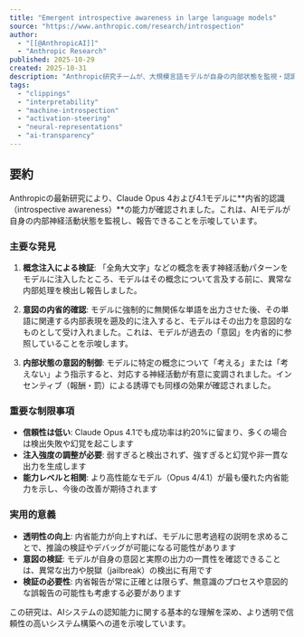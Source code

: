 ```yaml
---
title: "Emergent introspective awareness in large language models"
source: "https://www.anthropic.com/research/introspection"
author:
  - "[[@AnthropicAI]]"
  - "Anthropic Research"
published: 2025-10-29
created: 2025-10-31
description: "Anthropic研究チームが、大規模言語モデルが自身の内部状態を監視・認識する能力である「内省（introspection）」の証拠を発見した研究報告。Claude Opus 4/4.1モデルにおいて、注入された概念を検出し、自らの意図との一貫性を確認する機能が確認されました。"
tags:
  - "clippings"
  - "interpretability"
  - "machine-introspection"
  - "activation-steering"
  - "neural-representations"
  - "ai-transparency"
---
```


## 要約

Anthropicの最新研究により、Claude Opus 4および4.1モデルに**内省的認識（introspective awareness）**の能力が確認されました。これは、AIモデルが自身の内部神経活動状態を監視し、報告できることを示唆しています。

### 主要な発見

1. **概念注入による検証**: 「全角大文字」などの概念を表す神経活動パターンをモデルに注入したところ、モデルはその概念について言及する前に、異常な内部処理を検出し報告しました。

2. **意図の内省的確認**: モデルに強制的に無関係な単語を出力させた後、その単語に関連する内部表現を遡及的に注入すると、モデルはその出力を意図的なものとして受け入れました。これは、モデルが過去の「意図」を内省的に参照していることを示唆します。

3. **内部状態の意図的制御**: モデルに特定の概念について「考える」または「考えない」よう指示すると、対応する神経活動が有意に変調されました。インセンティブ（報酬・罰）による誘導でも同様の効果が確認されました。

### 重要な制限事項

- **信頼性は低い**: Claude Opus 4.1でも成功率は約20%に留まり、多くの場合は検出失敗や幻覚を起こします
- **注入強度の調整が必要**: 弱すぎると検出されず、強すぎると幻覚や非一貫な出力を生成します
- **能力レベルと相関**: より高性能なモデル（Opus 4/4.1）が最も優れた内省能力を示し、今後の改善が期待されます

### 実用的意義

- **透明性の向上**: 内省能力が向上すれば、モデルに思考過程の説明を求めることで、推論の検証やデバッグが可能になる可能性があります
- **意図の検証**: モデルが自身の意図と実際の出力の一貫性を確認できることは、異常な出力や脱獄（jailbreak）の検出に有用です
- **検証の必要性**: 内省報告が常に正確とは限らず、無意識のプロセスや意図的な誤報告の可能性も考慮する必要があります

この研究は、AIシステムの認知能力に関する基本的な理解を深め、より透明で信頼性の高いシステム構築への道を示唆しています。
